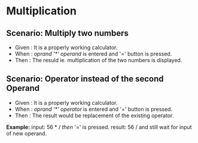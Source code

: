 # Multiplication

## Scenario: Multiply two numbers

- Given : It is a properly working calculator.
- When : _oprand '*' operand_ is entered and '=' button is pressed.
- Then : The resuld ie. multiplication of the two numbers is displayed.

## Scenario: Operator instead of the second Operand
  
- Given : It is a properly working calculator.
- When : _oprand '*' operator_ is entered and '=' button is pressed.
- Then : The result would be replacement of the existing operator.

**Example:**  input: 56 * / _then_ '=' is pressed.
result: 56 / and still wait for input of new operand.
